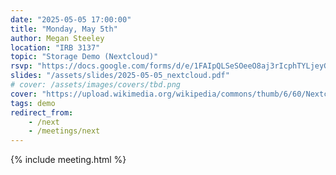 ```yaml
---
date: "2025-05-05 17:00:00"
title: "Monday, May 5th"
author: Megan Steeley
location: "IRB 3137"
topic: "Storage Demo (Nextcloud)"
rsvp: "https://docs.google.com/forms/d/e/1FAIpQLSeSOeeO8aj3rIcphTYLjeyGRquV_9BjZREBT2qtlquttWZEjA/viewform?embedded=true"
slides: "/assets/slides/2025-05-05_nextcloud.pdf"
# cover: /assets/images/covers/tbd.png
cover: "https://upload.wikimedia.org/wikipedia/commons/thumb/6/60/Nextcloud_Logo.svg/1200px-Nextcloud_Logo.svg.png"
tags: demo
redirect_from:
    - /next
    - /meetings/next
---
```


{% include meeting.html %}

